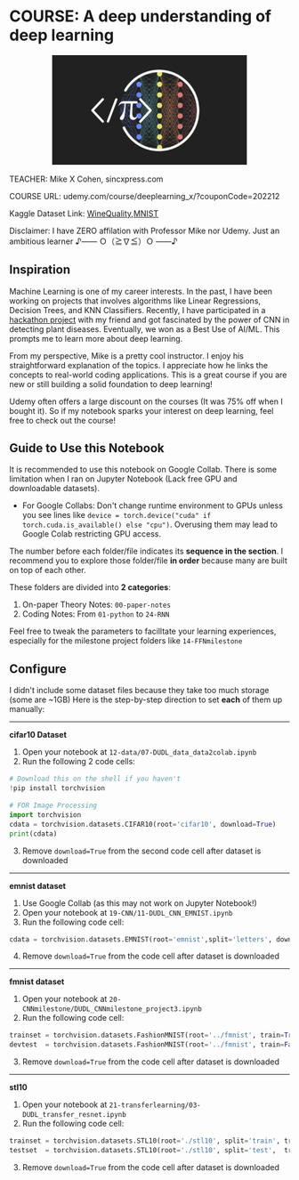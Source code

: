 # COURSE: A deep understanding of deep learning

<p align="center">
    <img src="course-logo.png" alt="course logo" width="350"/>
</p>

TEACHER: Mike X Cohen, sincxpress.com

COURSE URL: udemy.com/course/deeplearning_x/?couponCode=202212

Kaggle Dataset Link: [WineQuality](https://www.kaggle.com/datasets/yasserh/wine-quality-dataset),[MNIST](https://www.kaggle.com/datasets/oddrationale/mnist-in-csv)

Disclaimer: I have ZERO affilation with Professor Mike nor Udemy. Just an ambitious learner ♪—— Ｏ（≧∇≦）Ｏ ——♪

## Inspiration

Machine Learning is one of my career interests. In the past, I have been working on projects that involves algorithms like Linear Regressions, Decision Trees, and KNN Classifiers. Recently, I have participated in a [hackathon project](https://devpost.com/software/farmer-vision) with my friend and got fascinated by the power of CNN in detecting plant diseases. Eventually, we won as a Best Use of AI/ML. This prompts me to learn more about deep learning.

From my perspective, Mike is a pretty cool instructor. I enjoy his straightforward explanation of the topics. I appreciate how he links the concepts to real-world coding applications. This is a great course if you are new or still building a solid foundation to deep learning!

Udemy often offers a large discount on the courses (It was 75% off when I bought it). So if my notebook sparks your interest on deep learning, feel free to check out the course!

## Guide to Use this Notebook

It is recommended to use this notebook on Google Collab. There is some limitation when I ran on Jupyter Notebook (Lack free GPU and downloadable datasets).

- For Google Collabs: Don't change runtime environment to GPUs unless you see lines like `device = torch.device("cuda" if torch.cuda.is_available() else "cpu")`. Overusing them may lead to Google Colab restricting GPU access.

The number before each folder/file indicates its **sequence in the section**. I recommend you to explore those folder/file **in order** because many are built on top of each other.

These folders are divided into **2 categories**:

1. On-paper Theory Notes: `00-paper-notes`
2. Coding Notes: From `01-python` to `24-RNN`

Feel free to tweak the parameters to facilltate your learning experiences, especially for the milestone project folders like `14-FFNmilestone`

## Configure

I didn't include some dataset files because they take too much storage (some are ~1GB)
Here is the step-by-step direction to set **each** of them up manually:

---

**cifar10 Dataset**

1. Open your notebook at `12-data/07-DUDL_data_data2colab.ipynb`
2. Run the following 2 code cells:

```python
# Download this on the shell if you haven't
!pip install torchvision
```

```python
# FOR Image Processing
import torchvision
cdata = torchvision.datasets.CIFAR10(root='cifar10', download=True)
print(cdata)
```

3. Remove `download=True` from the second code cell after dataset is downloaded

---

**emnist dataset**

1. Use Google Collab (as this may not work on Jupyter Notebook!)
2. Open your notebook at `19-CNN/11-DUDL_CNN_EMNIST.ipynb`
3. Run the following code cell:

```python
cdata = torchvision.datasets.EMNIST(root='emnist',split='letters', download=True)
```

4. Remove `download=True` from the code cell after dataset is downloaded

---

**fmnist dataset**

1. Open your notebook at `20-CNNmilestone/DUDL_CNNmilestone_project3.ipynb`
2. Run the following code cell:

```python
trainset = torchvision.datasets.FashionMNIST(root='../fmnist', train=True, transform=transform, download=True)
devtest  = torchvision.datasets.FashionMNIST(root='../fmnist', train=False, transform=transform)
```

3. Remove `download=True` from the code cell after dataset is downloaded

---

**stl10**

1. Open your notebook at `21-transferlearning/03-DUDL_transfer_resnet.ipynb`
2. Run the following code cell:

```python
trainset = torchvision.datasets.STL10(root='./stl10', split='train', transform=transform, download=True)
testset  = torchvision.datasets.STL10(root='./stl10', split='test',  transform=transform)
```

3. Remove `download=True` from the code cell after dataset is downloaded
